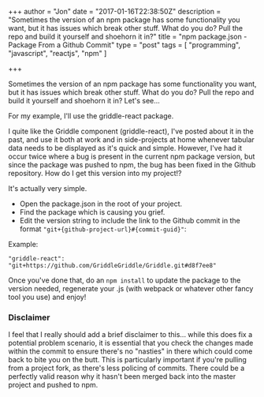 +++
author = "Jon"
date = "2017-01-16T22:38:50Z"
description = "Sometimes the version of an npm package has some functionality you want, but it has issues which break other stuff. What do you do? Pull the repo and build it yourself and shoehorn it in?"
title = "npm package.json - Package From a Github Commit"
type = "post"
tags = [
	"programming",
	"javascript",
	"reactjs",
	"npm"
]

+++

Sometimes the version of an npm package has some functionality you want, but it has issues which break other stuff. What do you do? Pull the repo and build it yourself and shoehorn it in? Let's see...

For my example, I'll use the griddle-react package.

I quite like the Griddle component (griddle-react), I've posted about it in the past, and use it both at work and in side-projects at home whenever tabular data needs to be displayed as it's quick and simple. However, I've had it occur twice where a bug is present in the current npm package version, but since the package was pushed to npm, the bug has been fixed in the Github repository. How do I get this version into my project!?

It's actually very simple.

* Open the package.json in the root of your project.
* Find the package which is causing you grief.
* Edit the version string to include the link to the Github commit in the format `"git+{github-project-url}#{commit-guid}"`:

Example:

	"griddle-react": "git+https://github.com/GriddleGriddle/Griddle.git#d8f7ee8"

Once you've done that, do an `npm install` to update the package to the version needed, regenerate your .js (with webpack or whatever other fancy tool you use) and enjoy!

### Disclaimer
I feel that I really should add a brief disclaimer to this... while this does fix a potential problem scenario, it is essential that you check the changes made within the commit to ensure there's no "nasties" in there which could come back to bite you on the butt. This is particularly important if you're pulling from a project fork, as there's less policing of commits. There could be a perfectly valid reason why it hasn't been merged back into the master project and pushed to npm.
